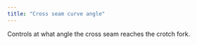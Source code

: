 ```yaml
---
title: "Cross seam curve angle"
---
```


Controls at what angle the cross seam reaches the crotch fork.
